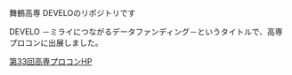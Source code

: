 <p>舞鶴高専 DEVELOのリポジトリです</p>
<p>DEVELO －ミライにつながるデータファンディング－というタイトルで、高専プロコンに出展しました。</p>
<p><a href="https://www.procon.gr.jp/?page_id=78119">第33回高専プロコンHP</a><p>